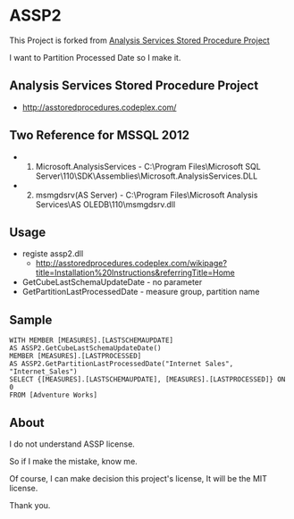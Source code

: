 # ASSP2

This Project is forked from [Analysis Services Stored Procedure Project](http://asstoredprocedures.codeplex.com/)

I want to Partition Processed Date so I make it.

## Analysis Services Stored Procedure Project

* http://asstoredprocedures.codeplex.com/

## Two Reference for MSSQL 2012

* 1) Microsoft.AnalysisServices - C:\Program Files\Microsoft SQL Server\110\SDK\Assemblies\Microsoft.AnalysisServices.DLL
* 2) msmgdsrv(AS Server) - C:\Program Files\Microsoft Analysis Services\AS OLEDB\110\msmgdsrv.dll

## Usage

* registe assp2.dll
    * http://asstoredprocedures.codeplex.com/wikipage?title=Installation%20Instructions&referringTitle=Home
* GetCubeLastSchemaUpdateDate - no parameter
* GetPartitionLastProcessedDate - measure group, partition name

## Sample

	WITH MEMBER [MEASURES].[LASTSCHEMAUPDATE]
	AS ASSP2.GetCubeLastSchemaUpdateDate()
	MEMBER [MEASURES].[LASTPROCESSED]
	AS ASSP2.GetPartitionLastProcessedDate("Internet Sales", "Internet_Sales")
	SELECT {[MEASURES].[LASTSCHEMAUPDATE], [MEASURES].[LASTPROCESSED]} ON 0
	FROM [Adventure Works]

## About

I do not understand ASSP license.

So if I make the mistake, know me.

Of course, I can make decision this project's license, It will be the MIT license.

Thank you.